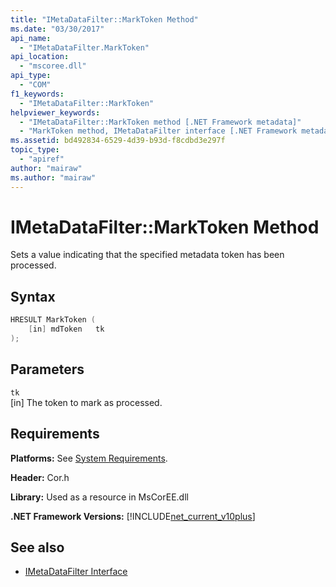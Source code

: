 ```yaml
---
title: "IMetaDataFilter::MarkToken Method"
ms.date: "03/30/2017"
api_name: 
  - "IMetaDataFilter.MarkToken"
api_location: 
  - "mscoree.dll"
api_type: 
  - "COM"
f1_keywords: 
  - "IMetaDataFilter::MarkToken"
helpviewer_keywords: 
  - "IMetaDataFilter::MarkToken method [.NET Framework metadata]"
  - "MarkToken method, IMetaDataFilter interface [.NET Framework metadata]"
ms.assetid: bd492834-6529-4d39-b93d-f8cdbd3e297f
topic_type: 
  - "apiref"
author: "mairaw"
ms.author: "mairaw"
---
```

# IMetaDataFilter::MarkToken Method
Sets a value indicating that the specified metadata token has been processed.  
  
## Syntax  
  
```cpp  
HRESULT MarkToken (  
    [in] mdToken   tk  
);  
```  
  
## Parameters  
 `tk`  
 [in] The token to mark as processed.  
  
## Requirements  
 **Platforms:** See [System Requirements](../../../../docs/framework/get-started/system-requirements.md).  
  
 **Header:** Cor.h  
  
 **Library:** Used as a resource in MsCorEE.dll  
  
 **.NET Framework Versions:** [!INCLUDE[net_current_v10plus](../../../../includes/net-current-v10plus-md.md)]  
  
## See also

- [IMetaDataFilter Interface](../../../../docs/framework/unmanaged-api/metadata/imetadatafilter-interface.md)
